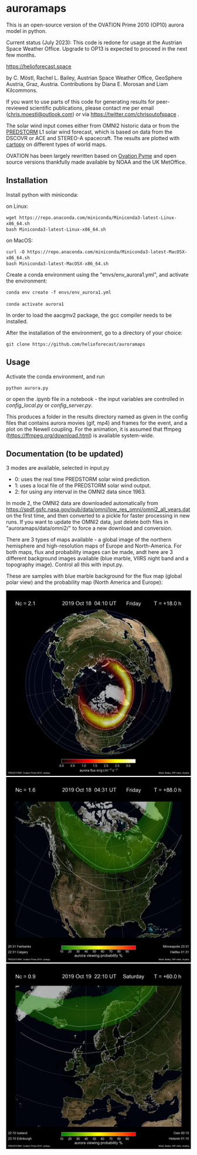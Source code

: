 # auroramaps

This is an open-source version of the OVATION Prime 2010 (OP10) aurora model in python. 

Current status (July 2023): This code is redone for usage at the Austrian Space Weather Office. Upgrade to OP13 is expected to proceed in the next few months.

https://helioforecast.space

by C. Möstl, Rachel L. Bailey, Austrian Space Weather Office, GeoSphere Austria, Graz, Austria. 
Contributions by  Diana E. Morosan and Liam Kilcommons.

If you want to use parts of this code for generating results for peer-reviewed scientific publications, please contact me per email (chris.moestl@outlook.com) or via https://twitter.com/chrisoutofspace .

The solar wind input comes either from OMNI2 historic data or from the [PREDSTORM](https://github.com/helioforecast/predstorm) L1 solar wind forecast, which is based on data from the DSCOVR or ACE and STEREO-A spacecraft. The results are plotted with [cartopy](https://scitools.org.uk/cartopy/docs/latest/) on different types of world maps. 

OVATION has been largely rewritten based on [Ovation Pyme](https://github.com/lkilcommons/OvationPyme) and open source versions thankfully made available by NOAA and the UK MetOffice.

## Installation

Install python with miniconda:

on Linux:

    wget https://repo.anaconda.com/miniconda/Miniconda3-latest-Linux-x86_64.sh
    bash Miniconda3-latest-Linux-x86_64.sh
  
on MacOS:

    curl -O https://repo.anaconda.com/miniconda/Miniconda3-latest-MacOSX-x86_64.sh
    bash Miniconda3-latest-MacOSX-x86_64.sh

Create a conda environment using the "envs/env_aurora1.yml", and activate the environment:

    conda env create -f envs/env_aurora1.yml
    
    conda activate aurora1

In order to load the aacgmv2 package, the gcc compiler needs to be installed.    

After the installation of the environment, go to a directory of your choice:

    git clone https://github.com/helioforecast/auroramaps


## Usage

Activate the conda environment, and run 

    python aurora.py

or open the .ipynb file in a notebook - the input variables are controlled in *config_local.py* or *config_server.py*.
   
This produces a folder in the results directory named as given in the config files that contains aurora movies (gif, mp4) and frames for the event, and a plot on the Newell coupling. For the animation, it is assumed that ffmpeg (https://ffmpeg.org/download.html) is available system-wide.


## Documentation (to be updated)


3 modes are available, selected in input.py

 - 0: uses the real time PREDSTORM solar wind prediction.  
 - 1: uses a local file of the PREDSTORM solar wind output.  
 - 2: for using any interval in the OMNI2 data since 1963.

In mode 2, the OMNI2 data are downloaded automatically from https://spdf.gsfc.nasa.gov/pub/data/omni/low_res_omni/omni2_all_years.dat on the first time, and then converted to a pickle for faster processing in new runs. If you want to update the OMNI2 data, just delete both files in "auroramaps/data/omni2/" to force a new download and conversion.

There are 3 types of maps available - a global image of the northern hemisphere and high-resolution maps of Europe and North-America. 
For both maps, flux and probability images can be made, andt here are 3 different background images available (blue marble, VIIRS night band and a topography image).
Control all this with input.py. 

These are samples with blue marble background for the flux map (global polar view) and the probability map (North America and Europe):

![Sample image](samples/global_flux_sample.jpg)
![Sample image](samples/canada_prob_sample.jpg)
![Sample image](samples/europe_prob_sample.jpg)

